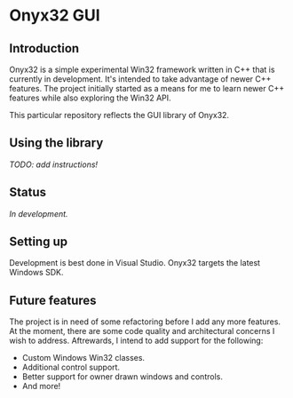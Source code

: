 # Onyx32 GUI

## Introduction

Onyx32 is a simple experimental Win32 framework written in C++ that is currently in development. It's intended to take advantage of newer C++ features. The project initially started as a means for me to learn newer C++ features while also exploring the Win32 API.

This particular repository reflects the GUI library of Onyx32.

## Using the library

*TODO: add instructions!*

## Status

_In development._

## Setting up

Development is best done in Visual Studio. Onyx32 targets the latest Windows SDK.

## Future features

The project is in need of some refactoring before I add any more features. At the moment, there are some code quality and architectural concerns I wish to address. Aftrewards, I intend to add support for the following:

* Custom Windows Win32 classes.
* Additional control support.
* Better support for owner drawn windows and controls.
* And more!
